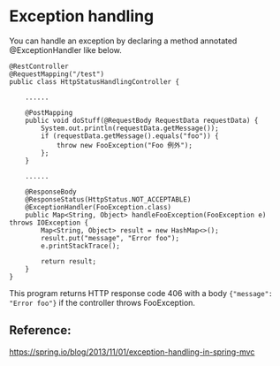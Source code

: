 # Exception handling
You can handle an exception by declaring a method annotated @ExceptionHandler like below.

```
@RestController
@RequestMapping("/test")
public class HttpStatusHandlingController {

    ......

    @PostMapping
    public void doStuff(@RequestBody RequestData requestData) {
        System.out.println(requestData.getMessage());
        if (requestData.getMessage().equals("foo")) {
            throw new FooException("Foo 例外");
        };
    }

    ......

    @ResponseBody
    @ResponseStatus(HttpStatus.NOT_ACCEPTABLE)
    @ExceptionHandler(FooException.class)
    public Map<String, Object> handleFooException(FooException e) throws IOException {
        Map<String, Object> result = new HashMap<>();
        result.put("message", "Error foo");
        e.printStackTrace();

        return result;
    }
}
```

This program returns HTTP response code 406 with a body `{"message": "Error foo"}` if the controller throws FooException.

## Reference:
https://spring.io/blog/2013/11/01/exception-handling-in-spring-mvc

